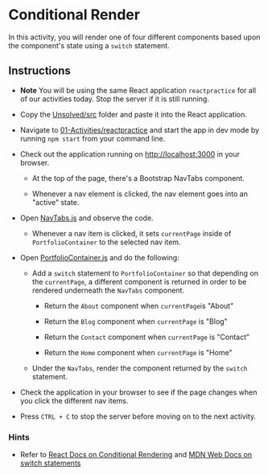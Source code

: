 # Conditional Render

In this activity, you will render one of four different components based upon the component's state using a `switch` statement.

## Instructions

* **Note** You will be using the same React application `reactpractice` for all of our activities today. Stop the server if it is still running.

* Copy the [Unsolved/src](Unsolved/src) folder and paste it into the React application. 

* Navigate to [01-Activities/reactpractice](../reactpractice) and start the app in dev mode by running `npm start` from your command line.

* Check out the application running on <http://localhost:3000> in your browser. 

  * At the top of the page, there's a Bootstrap NavTabs component. 
  
  * Whenever a nav element is clicked, the nav element goes into an "active" state. 

* Open [NavTabs.js](../reactpractice/src/components/NavTabs.js) and observe the code.
  
  * Whenever a nav item is clicked, it sets `currentPage` inside of `PortfolioContainer` to the selected nav item.

* Open [PortfolioContainer.js](../reactpractice/src/components/PortfolioContainer.js) and do the following:

  * Add a `switch` statement to `PortfolioContainer` so that depending on the `currentPage`, a different component is returned in order to be rendered underneath the `NavTabs` component.

    * Return the `About` component when `currentPage`is "About"
  
    * Return the `Blog` component when `currentPage` is "Blog"

    * Return the `Contact` component when `currentPage` is "Contact"

    * Return the `Home` component when `currentPage` is "Home"

  * Under the `NavTabs`, render the component returned by the `switch` statement.

* Check the application in your browser to see if the page changes when you click the different nav items.

* Press `CTRL + C` to stop the server before moving on to the next activity.

### Hints

* Refer to [React Docs on Conditional Rendering](https://facebook.github.io/react/docs/conditional-rendering.html) and [MDN Web Docs on switch statements](https://developer.mozilla.org/en-US/docs/Web/JavaScript/Reference/Statements/switch)
